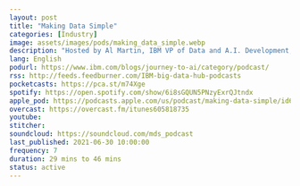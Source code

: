 ```yaml
---
layout: post
title: "Making Data Simple"
categories: [Industry]
image: assets/images/pods/making_data_simple.webp
description: "Hosted by Al Martin, IBM VP of Data and A.I. Development, Making Data Simple provides the latest thinking on big data, A.I., and the implications for the enterprise from a range of experts."
lang: English
podurl: https://www.ibm.com/blogs/journey-to-ai/category/podcast/
rss: http://feeds.feedburner.com/IBM-big-data-hub-podcasts
pocketcasts: https://pca.st/m74Xge
spotify: https://open.spotify.com/show/6i8sGQUN5PNzyExrQJtndx
apple_pod: https://podcasts.apple.com/us/podcast/making-data-simple/id605818735
overcast: https://overcast.fm/itunes605818735
youtube:
stitcher:
soundcloud: https://soundcloud.com/mds_podcast
last_published: 2021-06-30 10:00:00
frequency: 7
duration: 29 mins to 46 mins
status: active
---
```

